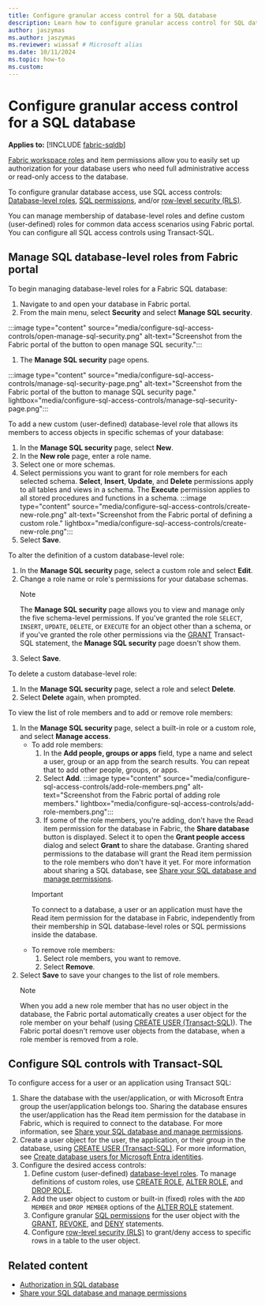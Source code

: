 ```yaml
---
title: Configure granular access control for a SQL database
description: Learn how to configure granular access control for SQL database using SQL access control mechanisms.
author: jaszymas
ms.author: jaszymas
ms.reviewer: wiassaf # Microsoft alias
ms.date: 10/11/2024
ms.topic: how-to
ms.custom:
---
```


# Configure granular access control for a SQL database

**Applies to:** [!INCLUDE [fabric-sqldb](../includes/applies-to-version/fabric-sqldb.md)]

[Fabric workspace roles](authorization.md#fabric-access-controls) and item permissions allow you to easily set up authorization for your database users who need full administrative access or read-only access to the database.

To configure granular database access, use SQL access controls: [Database-level roles](/sql/relational-databases/security/authentication-access/database-level-roles?view=fabric&preserve-view=true), [SQL permissions](/sql/relational-databases/security/permissions-database-engine?view=fabric&preserve-view=true), and/or [row-level security (RLS)](/sql/relational-databases/security/row-level-security?view=fabric&preserve-view=true).

You can manage membership of database-level roles and define custom (user-defined) roles for common data access scenarios using Fabric portal. You can configure all SQL access controls using Transact-SQL.

## Manage SQL database-level roles from Fabric portal

To begin managing database-level roles for a Fabric SQL database:

1. Navigate to and open your database in Fabric portal.
1. From the main menu, select **Security** and select **Manage SQL security**.

  :::image type="content" source="media/configure-sql-access-controls/open-manage-sql-security.png" alt-text="Screenshot from the Fabric portal of the button to open manage SQL security.":::
  
1. The **Manage SQL security** page opens.
   
  :::image type="content" source="media/configure-sql-access-controls/manage-sql-security-page.png" alt-text="Screenshot from the Fabric portal of the button to manage SQL security page." lightbox="media/configure-sql-access-controls/manage-sql-security-page.png":::

To add a new custom (user-defined) database-level role that allows its members to access objects in specific schemas of your database:

1. In the **Manage SQL security** page, select **New**.
1. In the **New role** page, enter a role name.
1. Select one or more schemas.
1. Select permissions you want to grant for role members for each selected schema. **Select**, **Insert**, **Update**, and **Delete** permissions apply to all tables and views in a schema. The **Execute** permission applies to all stored procedures and functions in a schema.
  :::image type="content" source="media/configure-sql-access-controls/create-new-role.png" alt-text="Screenshot from the Fabric portal of defining a custom role." lightbox="media/configure-sql-access-controls/create-new-role.png":::
1. Select **Save**.

To alter the definition of a custom database-level role:

1. In the **Manage SQL security** page, select a custom role and select **Edit**.
1. Change a role name or role's permissions for your database schemas.
   > [!NOTE]
   > The **Manage SQL security** page allows you to view and manage only the five schema-level permissions. If you've granted the role `SELECT`, `INSERT`, `UPDATE`, `DELETE`, or `EXECUTE` for an object other than a schema, or if you've granted the role other permissions via the [GRANT](/sql/t-sql/statements/grant-transact-sql?view=fabric&preserve-view=true) Transact-SQL statement, the **Manage SQL security** page doesn't show them.
1. Select **Save**.

To delete a custom database-level role:

1. In the **Manage SQL security** page, select a role and select **Delete**.
1. Select **Delete** again, when prompted.

To view the list of role members and to add or remove role members:

1. In the **Manage SQL security** page, select a built-in role or a custom role, and select **Manage access**.
    - To add role members:
        1. In the **Add people, groups or apps** field, type a name and select a user, group or an app from the search results. You can repeat that to add other people, groups, or apps.
        1. Select **Add**.
          :::image type="content" source="media/configure-sql-access-controls/add-role-members.png" alt-text="Screenshot from the Fabric portal of adding role members." lightbox="media/configure-sql-access-controls/add-role-members.png":::
        1. If some of the role members, you're adding, don't have the Read item permission for the database in Fabric, the **Share database** button is displayed. Select it to open the **Grant people access** dialog and select **Grant** to share the database. Granting shared permissions to the database will grant the Read item permission to the role members who don't have it yet. For more information about sharing a SQL database, see [Share your SQL database and manage permissions](share-sql-manage-permission.md).
       > [!IMPORTANT]
       > To connect to a database, a user or an application must have the Read item permission for the database in Fabric, independently from their membership in SQL database-level roles or SQL permissions inside the database.
    - To remove role members:
        1. Select role members, you want to remove.
        1. Select  **Remove**.
1. Select **Save** to save your changes to the list of role members.
   > [!NOTE]
   > When you add a new role member that has no user object in the database, the Fabric portal automatically creates a user object for the role member on your behalf (using [CREATE USER (Transact-SQL)](/sql/t-sql/statements/create-user-transact-sql?view=fabric&preserve-view=true)). The Fabric portal doesn't remove user objects from the database, when a role member is removed from a role.

## Configure SQL controls with Transact-SQL

To configure access for a user or an application using Transact SQL:

1. Share the database with the user/application, or with Microsoft Entra group the user/application belongs too. Sharing the database ensures the user/application has the Read item permission for the database in Fabric, which is required to connect to the database. For more information, see [Share your SQL database and manage permissions](share-sql-manage-permission.md).
1. Create a user object for the user, the application, or their group in the database, using [CREATE USER (Transact-SQL)](/sql/t-sql/statements/create-user-transact-sql?view=fabric&preserve-view=true). For more information, see [Create database users for Microsoft Entra identities](authentication.md#create-database-users-for-microsoft-entra-identities).
1. Configure the desired access controls:
    1. Define custom (user-defined) [database-level roles](/sql/relational-databases/security/authentication-access/database-level-roles?view=fabric&preserve-view=true). To manage definitions of custom roles, use [CREATE ROLE](/sql/t-sql/statements/create-role-transact-sql?view=fabric&preserve-view=true), [ALTER ROLE](/sql/t-sql/statements/alter-role-transact-sql?view=fabric&preserve-view=true), and [DROP ROLE](/sql/t-sql/statements/drop-role-transact-sql).
    1. Add the user object to custom or built-in (fixed) roles with the `ADD MEMBER` and `DROP MEMBER` options of the [ALTER ROLE](/sql/t-sql/statements/alter-role-transact-sql?view=fabric&preserve-view=true) statement.
    1. Configure granular [SQL permissions](/sql/relational-databases/security/permissions-database-engine?view=fabric&preserve-view=true) for the user object with the [GRANT](/sql/t-sql/statements/grant-transact-sql?view=fabric&preserve-view=true), [REVOKE](/sql/t-sql/statements/revoke-transact-sql), and [DENY](/sql/t-sql/statements/deny-transact-sql?view=fabric&preserve-view=true) statements.
    1. Configure [row-level security (RLS)](/sql/relational-databases/security/row-level-security?view=fabric&preserve-view=true) to grant/deny access to specific rows in a table to the user object.

## Related content

- [Authorization in SQL database](authorization.md)
- [Share your SQL database and manage permissions](share-sql-manage-permission.md)
